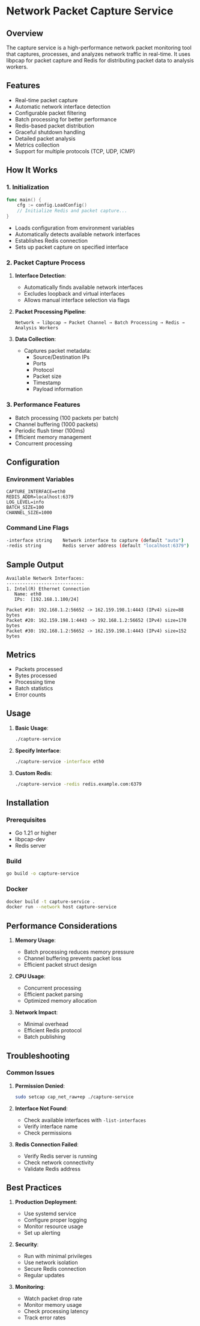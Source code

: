 # Network Packet Capture Service

## Overview
The capture service is a high-performance network packet monitoring tool that captures, processes, and analyzes network traffic in real-time. It uses libpcap for packet capture and Redis for distributing packet data to analysis workers.

## Features
- Real-time packet capture
- Automatic network interface detection
- Configurable packet filtering
- Batch processing for better performance
- Redis-based packet distribution
- Graceful shutdown handling
- Detailed packet analysis
- Metrics collection
- Support for multiple protocols (TCP, UDP, ICMP)

## How It Works

### 1. Initialization
```go
func main() {
    cfg := config.LoadConfig()
    // Initialize Redis and packet capture...
}
```
- Loads configuration from environment variables
- Automatically detects available network interfaces
- Establishes Redis connection
- Sets up packet capture on specified interface

### 2. Packet Capture Process
1. **Interface Detection**:
   - Automatically finds available network interfaces
   - Excludes loopback and virtual interfaces
   - Allows manual interface selection via flags

2. **Packet Processing Pipeline**:
   ```
   Network → libpcap → Packet Channel → Batch Processing → Redis → Analysis Workers
   ```

3. **Data Collection**:
   - Captures packet metadata:
     - Source/Destination IPs
     - Ports
     - Protocol
     - Packet size
     - Timestamp
     - Payload information

### 3. Performance Features
- Batch processing (100 packets per batch)
- Channel buffering (1000 packets)
- Periodic flush timer (100ms)
- Efficient memory management
- Concurrent processing

## Configuration

### Environment Variables
```env
CAPTURE_INTERFACE=eth0
REDIS_ADDR=localhost:6379
LOG_LEVEL=info
BATCH_SIZE=100
CHANNEL_SIZE=1000
```

### Command Line Flags
```bash
-interface string    Network interface to capture (default "auto")
-redis string        Redis server address (default "localhost:6379")
```

## Sample Output

```
Available Network Interfaces:
-----------------------------
1. Intel(R) Ethernet Connection
   Name: eth0
   IPs:  [192.168.1.100/24]

Packet #10: 192.168.1.2:56652 -> 162.159.198.1:4443 (IPv4) size=88 bytes
Packet #20: 162.159.198.1:4443 -> 192.168.1.2:56652 (IPv4) size=170 bytes
Packet #30: 192.168.1.2:56652 -> 162.159.198.1:4443 (IPv4) size=152 bytes
```

## Metrics
- Packets processed
- Bytes processed
- Processing time
- Batch statistics
- Error counts

## Usage

1. **Basic Usage**:
   ```bash
   ./capture-service
   ```

2. **Specify Interface**:
   ```bash
   ./capture-service -interface eth0
   ```

3. **Custom Redis**:
   ```bash
   ./capture-service -redis redis.example.com:6379
   ```

## Installation

### Prerequisites
- Go 1.21 or higher
- libpcap-dev
- Redis server

### Build
```bash
go build -o capture-service
```

### Docker
```bash
docker build -t capture-service .
docker run --network host capture-service
```

## Performance Considerations

1. **Memory Usage**:
   - Batch processing reduces memory pressure
   - Channel buffering prevents packet loss
   - Efficient packet struct design

2. **CPU Usage**:
   - Concurrent processing
   - Efficient packet parsing
   - Optimized memory allocation

3. **Network Impact**:
   - Minimal overhead
   - Efficient Redis protocol
   - Batch publishing

## Troubleshooting

### Common Issues
1. **Permission Denied**:
   ```bash
   sudo setcap cap_net_raw+ep ./capture-service
   ```

2. **Interface Not Found**:
   - Check available interfaces with `-list-interfaces`
   - Verify interface name
   - Check permissions

3. **Redis Connection Failed**:
   - Verify Redis server is running
   - Check network connectivity
   - Validate Redis address

## Best Practices

1. **Production Deployment**:
   - Use systemd service
   - Configure proper logging
   - Monitor resource usage
   - Set up alerting

2. **Security**:
   - Run with minimal privileges
   - Use network isolation
   - Secure Redis connection
   - Regular updates

3. **Monitoring**:
   - Watch packet drop rate
   - Monitor memory usage
   - Check processing latency
   - Track error rates

